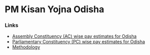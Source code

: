 # PM Kisan Yojna Odisha

### Links
* [Assembly Constituency (AC) wise pay estimates for Odisha](https://github.com/cbgaindia/obi-constituency-data-mapping-pm-kisan/blob/main/Odisha/results/ac_wise_pm_kisan_odisha.csv)
* [Parliamentary Constituency (PC) wise pay estimates for Odisha](https://github.com/cbgaindia/obi-constituency-data-mapping-pm-kisan/blob/main/Odisha/results/pc_wise_pm_kisan.csv)
* [Methodology](https://github.com/cbgaindia/obi-constituency-data-mapping-pm-kisan/blob/main/Odisha/docs/methodology.md)
